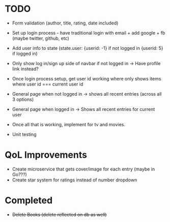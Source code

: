 # TODO
+ Form validation (author, title, rating, date included)
+ Set up login process - have traditional login with email + add google + fb (maybe twitter, github, etc)
+ Add user info to state (state.user: {userid: -1} if not logged in {userid: 5} if logged in)
+ Only show log in/sign up side of navbar if not logged in -> Have profile link instead?
+ Once login process setup, get user id working where only shows items where user id === current user id

+ General page when not logged in -> shows all recent entries (across all 3 options)
+ General page when logged in -> Shows all recent entries for current user
+ Once all that is working, implement for tv and movies.
+ Unit testing

# QoL Improvements
+ Create microservice that gets cover/image for each entry (maybe in Go???)
+ Create star system for ratings instead of number dropdown

# Completed
+ ~~Delete Books (delete reflected on db as well)~~